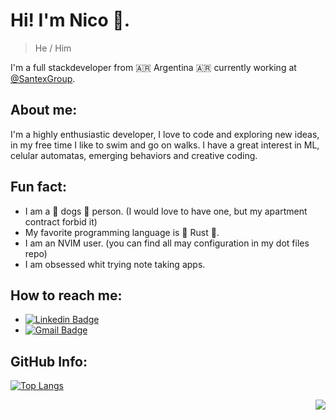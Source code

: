 # Hi! I'm Nico 👋.
> He / Him

I'm a full stackdeveloper from :argentina: Argentina :argentina: currently working at [@SantexGroup](https://github.com/SantexGroup).

## About me:
I'm a highly enthusiastic developer, I love to code and exploring new ideas, in my free time I like to swim and go on walks.
I have a great interest in ML, celular automatas, emerging behaviors and creative coding.

## Fun fact:
  - I am a 🐶 dogs 🐶 person. (I would love to have one, but my apartment contract forbid it)
  - My favorite programming language is 🦀 Rust 🦀.
  - I am an NVIM user. (you can find all may configuration in my dot files repo)
  - I am obsessed whit trying note taking apps.

## How to reach me:
  - [![Linkedin Badge](https://img.shields.io/badge/-nicolas-blue?style=flat-square&logo=Linkedin&logoColor=white&link=https://www.linkedin.com/in/nicolas-cesar-sabbatini-vrech-94a1b0163/)](https://www.linkedin.com/in/nicolas-cesar-sabbatini-vrech-94a1b0163/)
  - [![Gmail Badge](https://img.shields.io/badge/-nik.code.things@gmail.com-c14438?style=flat-square&logo=Gmail&logoColor=white&link=mailto:nik.code.things@gmail.com)](mailto:nik.code.things@gmail.com)

## GitHub Info:
[![Top Langs](https://github-readme-stats.vercel.app/api/top-langs/?username=nicolas-sabbatini&layout=compact&theme=tokyonight)](https://github.com/anuraghazra/github-readme-stats)
<div id="header" align="right">
  <img src="https://komarev.com/ghpvc/?username=nicolas-sabbatini&style=for-the-badge"/>
</div>

<!--
- 🔭 I’m currently working on ...
- 🌱 I’m currently learning ...
- 👯 I’m looking to collaborate on ...
- 🤔 I’m looking for help with ...
- 💬 Ask me about ...
- [x] 📫 How to reach me: ...
- [x] 😄 Pronouns: ...
- [x] ⚡ Fun fact: ...
-->
